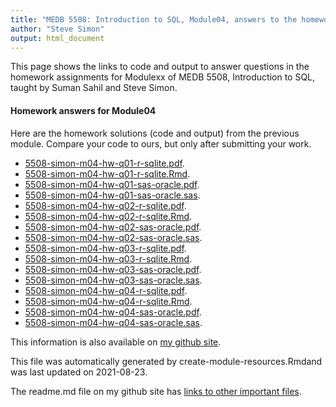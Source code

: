 ```yaml
---
title: "MEDB 5508: Introduction to SQL, Module04, answers to the homework"
author: "Steve Simon"
output: html_document
---
```


<!--This file was first created on 2021-08-23-->

This page shows the links to code and output to answer questions in the homework assignments for Modulexx of MEDB 5508, Introduction to SQL, taught by Suman Sahil and Steve Simon. 

#### Homework answers for Module04 

<!--resources-homework-1-->

Here are the homework solutions (code and output) from the previous module. Compare your code to ours, but only after submitting your work.

+ [5508-simon-m04-hw-q01-r-sqlite.pdf][m04-hw-q01-r-sqlite.pdf].
+ [5508-simon-m04-hw-q01-r-sqlite.Rmd][m04-hw-q01-r-sqlite.Rmd].
+ [5508-simon-m04-hw-q01-sas-oracle.pdf][m04-hw-q01-sas-oracle.pdf].
+ [5508-simon-m04-hw-q01-sas-oracle.sas][m04-hw-q01-sas-oracle.sas].
+ [5508-simon-m04-hw-q02-r-sqlite.pdf][m04-hw-q02-r-sqlite.pdf].
+ [5508-simon-m04-hw-q02-r-sqlite.Rmd][m04-hw-q02-r-sqlite.Rmd].
+ [5508-simon-m04-hw-q02-sas-oracle.pdf][m04-hw-q02-sas-oracle.pdf].
+ [5508-simon-m04-hw-q02-sas-oracle.sas][m04-hw-q02-sas-oracle.sas].
+ [5508-simon-m04-hw-q03-r-sqlite.pdf][m04-hw-q03-r-sqlite.pdf].
+ [5508-simon-m04-hw-q03-r-sqlite.Rmd][m04-hw-q03-r-sqlite.Rmd].
+ [5508-simon-m04-hw-q03-sas-oracle.pdf][m04-hw-q03-sas-oracle.pdf].
+ [5508-simon-m04-hw-q03-sas-oracle.sas][m04-hw-q03-sas-oracle.sas].
+ [5508-simon-m04-hw-q04-r-sqlite.pdf][m04-hw-q04-r-sqlite.pdf].
+ [5508-simon-m04-hw-q04-r-sqlite.Rmd][m04-hw-q04-r-sqlite.Rmd].
+ [5508-simon-m04-hw-q04-sas-oracle.pdf][m04-hw-q04-sas-oracle.pdf].
+ [5508-simon-m04-hw-q04-sas-oracle.sas][m04-hw-q04-sas-oracle.sas].

This information is also available on [my github site][thisf].

This file was automatically generated by create-module-resources.Rmdand was last updated on 2021-08-23.

The readme.md file on my github site has [links to other important files][mygit].

<!---my git--->
[thisf]: https://github.com/pmean/introduction-to-sql/blob/master/modules/5508-04-resources.md
[mygit]: https://github.com/pmean/introduction-to-sql/blob/master/README.md

<!--resources-homework-2-->

<!---rmd_o--->
[m04-hw-q01-r-sqlite.pdf]: https://github.com/pmean/introduction-to-sql/blob/master/results/5508-simon-m04-hw-q01-r-sqlite.pdf
[m04-hw-q02-r-sqlite.pdf]: https://github.com/pmean/introduction-to-sql/blob/master/results/5508-simon-m04-hw-q02-r-sqlite.pdf
[m04-hw-q03-r-sqlite.pdf]: https://github.com/pmean/introduction-to-sql/blob/master/results/5508-simon-m04-hw-q03-r-sqlite.pdf
[m04-hw-q04-r-sqlite.pdf]: https://github.com/pmean/introduction-to-sql/blob/master/results/5508-simon-m04-hw-q04-r-sqlite.pdf

<!---sas_o--->
[m04-hw-q01-sas-oracle.pdf]: https://github.com/pmean/introduction-to-sql/blob/master/results/5508-simon-m04-hw-q01-sas-oracle.pdf
[m04-hw-q02-sas-oracle.pdf]: https://github.com/pmean/introduction-to-sql/blob/master/results/5508-simon-m04-hw-q02-sas-oracle.pdf
[m04-hw-q03-sas-oracle.pdf]: https://github.com/pmean/introduction-to-sql/blob/master/results/5508-simon-m04-hw-q03-sas-oracle.pdf
[m04-hw-q04-sas-oracle.pdf]: https://github.com/pmean/introduction-to-sql/blob/master/results/5508-simon-m04-hw-q04-sas-oracle.pdf

<!---rmd_h--->
[m04-hw-q01-r-sqlite.Rmd]: https://github.com/pmean/introduction-to-sql/blob/master/src/5508-simon-m04-hw-q01-r-sqlite.Rmd
[m04-hw-q02-r-sqlite.Rmd]: https://github.com/pmean/introduction-to-sql/blob/master/src/5508-simon-m04-hw-q02-r-sqlite.Rmd
[m04-hw-q03-r-sqlite.Rmd]: https://github.com/pmean/introduction-to-sql/blob/master/src/5508-simon-m04-hw-q03-r-sqlite.Rmd
[m04-hw-q04-r-sqlite.Rmd]: https://github.com/pmean/introduction-to-sql/blob/master/src/5508-simon-m04-hw-q04-r-sqlite.Rmd

<!---sas_h--->
[m04-hw-q01-sas-oracle.sas]: https://github.com/pmean/introduction-to-sql/blob/master/src/5508-simon-m04-hw-q01-sas-oracle.sas
[m04-hw-q02-sas-oracle.sas]: https://github.com/pmean/introduction-to-sql/blob/master/src/5508-simon-m04-hw-q02-sas-oracle.sas
[m04-hw-q03-sas-oracle.sas]: https://github.com/pmean/introduction-to-sql/blob/master/src/5508-simon-m04-hw-q03-sas-oracle.sas
[m04-hw-q04-sas-oracle.sas]: https://github.com/pmean/introduction-to-sql/blob/master/src/5508-simon-m04-hw-q04-sas-oracle.sas


